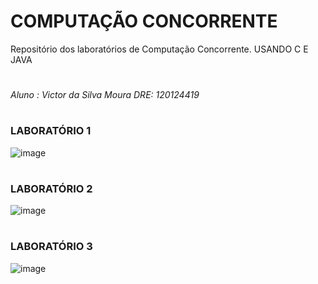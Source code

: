 # COMPUTAÇÃO CONCORRENTE 
Repositório dos laboratórios de Computação Concorrente. USANDO C E JAVA
#
*Aluno : Victor da Silva Moura
DRE: 120124419*
#

### LABORATÓRIO 1 
![image](https://user-images.githubusercontent.com/102759531/167161835-66c12128-c274-4879-a705-1161c7602a53.png)

#





### LABORATÓRIO 2
![image](https://user-images.githubusercontent.com/102759531/167162049-405354ff-9a49-43a6-aa33-7b9b4ca5b81f.png)





# #



### LABORATÓRIO 3 
![image](https://user-images.githubusercontent.com/102759531/167162146-a72d98eb-d1ab-4a45-807d-d1f930cfaa45.png)

